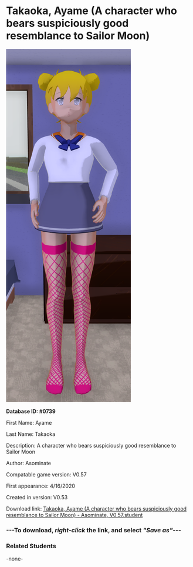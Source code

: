 # Takaoka, Ayame (A character who bears suspiciously good resemblance to Sailor Moon)

<img src="../../Files/Images/Takaoka, Ayame (A character who bears suspiciously good resemblance to Sailor Moon).png" title="Takaoka, Ayame (A character who bears suspiciously good resemblance to Sailor Moon) - Asominate, V0.57">

**Database ID: #0739**

First Name: Ayame

Last Name: Takaoka

Description: A character who bears suspiciously good resemblance to Sailor Moon

Author: Asominate

Compatable game version: V0.57

First appearance: 4/16/2020

Created in version: V0.53

Download link: <a href="https://raw.githubusercontent.com/Arbiter1223/Daigaku-Gurashi-Custom-Students/master/Files/Student%20Files/Takaoka%2C%20Ayame%20(A%20character%20who%20bears%20suspiciously%20good%20resemblance%20to%20Sailor%20Moon)%20-%20Asominate%2C%20V0.57.student">Takaoka, Ayame (A character who bears suspiciously good resemblance to Sailor Moon) - Asominate, V0.57.student</a>

### ---**To download, _right-click_ the link, and select _"Save as"_**---

### Related Students

-none-
